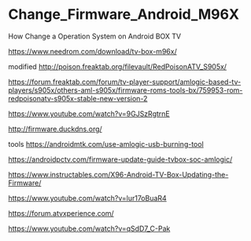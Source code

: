 # Change_Firmware_Android_M96X
How Change a Operation System on Android BOX TV

https://www.needrom.com/download/tv-box-m96x/

modified
http://poison.freaktab.org/filevault/RedPoisonATV_S905x/

https://forum.freaktab.com/forum/tv-player-support/amlogic-based-tv-players/s905x/others-aml-s905x/firmware-roms-tools-bx/759953-rom-redpoisonatv-s905x-stable-new-version-2

https://www.youtube.com/watch?v=9GJSzRgtrnE


http://firmware.duckdns.org/

tools
https://androidmtk.com/use-amlogic-usb-burning-tool

https://androidpctv.com/firmware-update-guide-tvbox-soc-amlogic/


https://www.instructables.com/X96-Android-TV-Box-Updating-the-Firmware/


https://www.youtube.com/watch?v=lur17oBuaR4

https://forum.atvxperience.com/







https://www.youtube.com/watch?v=qSdD7_C-Pak
